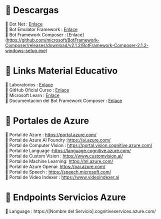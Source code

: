 
# 🔗 Descargas

📌 Dot Net : [Enlace](https://dotnet.microsoft.com/en-us/download)  
📌 Bot Emulator Framework : [Enlace](https://github.com/microsoft/BotFramework-Emulator/releases/download/v4.15.1/BotFramework-Emulator-4.15.1-windows-setup.exe)  
📌 Bot Framework Composer : [Enlace] (https://github.com/microsoft/BotFramework-Composer/releases/download/v2.1.2/BotFramework-Composer-2.1.2-windows-setup.exe)

# 🔗 Links Material Educativo

📌 Laboratorios : [Enlace](https://microsoftlearning.github.io/AI-102-AIEngineer/)  
📌 GitHub Oficial Curso : [Enlace](https://github.com/MicrosoftLearning/AI-102-AIEngineer)  
📌 Microsoft Learn : [Enlace](https://learn.microsoft.com/es-es/training/courses/ai-102t00)  
📌 Documentacion del Bot Framework Composer : [Enlace](https://learn.microsoft.com/en-us/composer/)

# 🔗 Portales de Azure

📌 Portal de Azure : https://portal.azure.com/  
📌 Portal de Azure AI Foundry :https://ai.azure.com/  
📌 Portal de Computer Vision : https://portal.vision.cognitive.azure.com/   
📌 Portal de Language :https://language.cognitive.azure.com/   
📌 Portal de Custom Vision : https://www.customvision.ai/   
📌 Portal de Machine Learning: https://ml.azure.com/   
📌 Portal de Azure Openai: https://oai.azure.com/   
📌 Portal de Speech : https://speech.microsoft.com/   
📌 Portal de Video Indexer : https://www.videoindexer.ai

# 🔗  Endpoints Servicios Azure

📌 Language : https://[Nombre del Servicio].cognitiveservices.azure.com/
